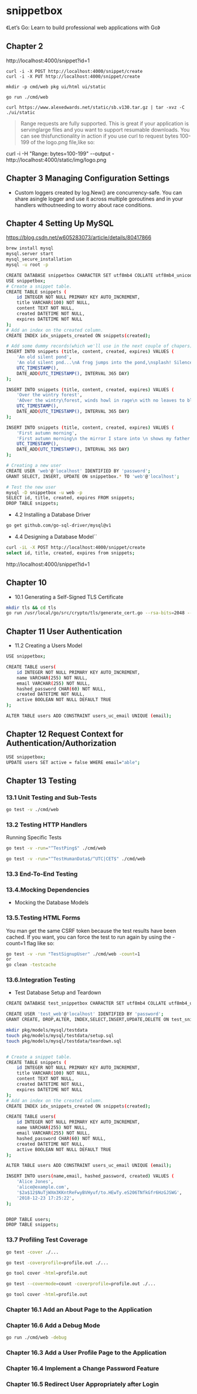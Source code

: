 # snippetbox

《Let’s Go: Learn to build professional web applications with Go》


## Chapter 2

http://localhost:4000/snippet?id=1

```
curl -i -X POST http://localhost:4000/snippet/create
curl -i -X PUT http://localhost:4000/snippet/create

mkdir -p cmd/web pkg ui/html ui/static

go run ./cmd/web

curl https://www.alexedwards.net/static/sb.v130.tar.gz | tar -xvz -C ./ui/static
```

> Range requests are fully supported. This is great if your application is servinglarge files and you want to support resumable downloads. You can see thisfunctionality in action if you use curl to request bytes 100-199 of the logo.png file,like so:

curl -i -H "Range: bytes=100-199" --output - http://localhost:4000/static/img/logo.png

## Chapter 3 Managing Configuration Settings

- Custom loggers created by log.New() are concurrency-safe. You can share asingle logger and use it across multiple goroutines and in your handlers withoutneeding to worry about race conditions.



## Chapter 4 Setting Up MySQL

https://blog.csdn.net/w605283073/article/details/80417866

```bash
brew install mysql
mysql.server start 
mysql_secure_installation
mysql -u root -p

CREATE DATABASE snippetbox CHARACTER SET utf8mb4 COLLATE utf8mb4_unicode_ci;
USE snippetbox;
# Create a snippet table.
CREATE TABLE snippets (
	id INTEGER NOT NULL PRIMARY KEY AUTO_INCREMENT,
	title VARCHAR(100) NOT NULL,
	content TEXT NOT NULL,
	created DATETIME NOT NULL,
	expires DATETIME NOT NULL
);
# Add an index on the created column.
CREATE INDEX idx_snippets_created ON snippets(created);

# Add some dummy records(which we'll use in the next couple of chapers).
INSERT INTO snippets (title, content, created, expires) VALUES (
	'An old silent pond',
	'An old silent pnd...\nA frog jumps into the pond,\nsplash! Silence again.\n\n- Matsuo Basho',
	UTC_TIMESTAMP(),
	DATE_ADD(UTC_TIMESTAMP(), INTERVAL 365 DAY)
);

INSERT INTO snippets (title, content, created, expires) VALUES (
	'Over the wintry forest',
	'AOver the wintry\forest, winds howl in rage\n with no leaves to blow.\n\n- Natsume Soseki',
	UTC_TIMESTAMP(),
	DATE_ADD(UTC_TIMESTAMP(), INTERVAL 365 DAY)
);

INSERT INTO snippets (title, content, created, expires) VALUES (
	'First autumn morning',
	'First autumn morning\n the mirror I stare into \n shows my father''s face.\n\n- Murakami Kijo',
	UTC_TIMESTAMP(),
	DATE_ADD(UTC_TIMESTAMP(), INTERVAL 365 DAY)
);

# Creating a new user
CREATE USER 'web'@'localhost' IDENTIFIED BY 'password';
GRANT SELECT, INSERT, UPDATE ON snippetbox.* TO 'web'@'localhost';

# Test the new user
mysql -D snippetbox -u web -p
SELECT id, title, created, expires FROM snippets;
DROP TABLE snippets;
```

- 4.2 Installing a Database Driver

```bash
go get github.com/go-sql-driver/mysql@v1
```

- 4.4 Designing a Database Model``

```bash
curl -iL -X POST http://localhost:4000/snippet/create
select id, title, created, expires from snippets;
```

http://localhost:4000/snippet?id=1


## Chapter 10

- 10.1 Generating a Self-Signed TLS Certificate

```bash
mkdir tls && cd tls
go run /usr/local/go/src/crypto/tls/generate_cert.go --rsa-bits=2048 --host=localhost

```

## Chapter 11 User Authentication

- 11.2 Creating a Users Model

```bash
USE snippetbox;

CREATE TABLE users(
	id INTEGER NOT NULL PRIMARY KEY AUTO_INCREMENT,
	name VARCHAR(255) NOT NULL,
	email VARCHAR(255) NOT NULL,
	hashed_password CHAR(60) NOT NULL,
	created DATETIME NOT NULL,
	active BOOLEAN NOT NULL DEFAULT TRUE
);

ALTER TABLE users ADD CONSTRAINT users_uc_email UNIQUE (email);
```

## Chapter 12 Request Context for Authentication/Authorization

```bash
USE snippetbox;
UPDATE users SET active = false WHERE email="able";
```



## Chapter 13 Testing

### 13.1 Unit Testing and Sub-Tests

```bash
go test -v ./cmd/web
```

### 13.2 Testing HTTP Handlers

Running Specific Tests
```bash
go test -v -run="^TestPing$" ./cmd/web

go test -v -run="^TestHumanData$/^UTC|CET$" ./cmd/web
```


### 13.3 End-To-End Testing

### 13.4.Mocking Dependencies

- Mocking the Database Models

### 13.5.Testing HTML Forms

You man get the same CSRF token because the test results have been cached.
If you want, you can force the test to run again by using the -count=1 flag like so:

```bash
go test -v -run "TestSignupUser" ./cmd/web -count=1
or
go clean -testcache
```

### 13.6.Integration Testing

- Test Database Setup and Teardown

```bash
CREATE DATABASE test_snippetbox CHARACTER SET utf8mb4 COLLATE utf8mb4_unicode_ci;

CREATE USER 'test_web'@'localhost' IDENTIFIED BY 'password';
GRANT CREATE, DROP,ALTER, INDEX,SELECT,INSERT,UPDATE,DELETE ON test_snippetbox.* TO 'test_web'@'localhost';

mkdir pkg/models/mysql/testdata
touch pkg/models/mysql/testdata/setup.sql
touch pkg/models/mysql/testdata/teardown.sql


# Create a snippet table.
CREATE TABLE snippets (
	id INTEGER NOT NULL PRIMARY KEY AUTO_INCREMENT,
	title VARCHAR(100) NOT NULL,
	content TEXT NOT NULL,
	created DATETIME NOT NULL,
	expires DATETIME NOT NULL
);
# Add an index on the created column.
CREATE INDEX idx_snippets_created ON snippets(created);

CREATE TABLE users(
	id INTEGER NOT NULL PRIMARY KEY AUTO_INCREMENT,
	name VARCHAR(255) NOT NULL,
	email VARCHAR(255) NOT NULL,
	hashed_password CHAR(60) NOT NULL,
	created DATETIME NOT NULL,
	active BOOLEAN NOT NULL DEFAULT TRUE
);

ALTER TABLE users ADD CONSTRAINT users_uc_email UNIQUE (email);

INSERT INTO users(name,email, hashed_password, created) VALUES (
	'Alice Jones',
	'alice@example.com',
	'$2a$12$NuTjWXm3KKntReFwyBVHyuf/to.HEwTy.eS206TNfkGfr6HzGJSWG',
	'2018-12-23 17:25:22',
);


DROP TABLE users;
DROP TABLE snippets;

```

### 13.7 Profiling Test Coverage

```bash
go test -cover ./...

go test -coverprofile=profile.out ./...

go tool cover -html=profile.out

go test --covermode=count -coverprofile=profile.out ./...

go tool cover -html=profile.out

```

### Chapter 16.1 Add an About Page to the Application

### Chapter 16.6 Add a Debug Mode

```bash
go run ./cmd/web -debug
```

### Chapter 16.3 Add a User Profile Page to the Application

### Chapter 16.4 Implement a Change Password Feature

### Chapter 16.5 Redirect User Appropriately after Login